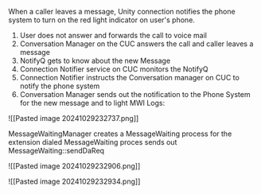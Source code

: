 When a caller leaves a message, Unity connection notifies the phone system to turn on the red light indicator on user's phone.

1. User does not answer and forwards the call to voice mail
2. Conversation Manager on the CUC answers the call and caller leaves a message
3. NotifyQ gets to know about the new Message
4. Connection Notifier service on CUC monitors the NotifyQ
5. Connection Notifier instructs the Conversation manager on CUC to notify the phone system
6. Conversation Manager sends out the notification to the Phone System for the new message and to light MWI
Logs:

![[Pasted image 20241029232737.png]]

MessageWaitingManager creates a MessageWaiting process for the extension dialed
MessageWaiting proces sends out MessageWaiting::sendDaReq

![[Pasted image 20241029232906.png]]

![[Pasted image 20241029232934.png]]

